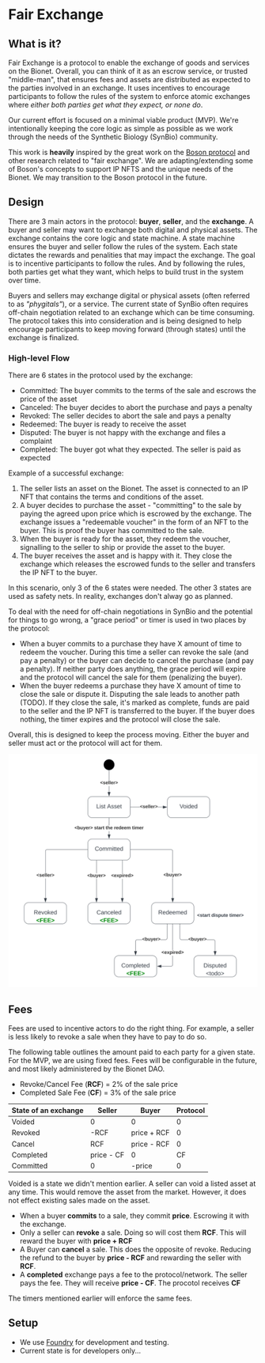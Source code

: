 # Fair Exchange

## What is it?
Fair Exchange is a protocol to enable the exchange of goods and services on the Bionet. Overall, you can think of it as an escrow service, or trusted "middle-man", that ensures fees and assets are distributed as expected to the parties involved in an exchange. It uses incentives to encourage participants to follow the rules of the system to enforce atomic exchanges where *either both parties get what they expect, or none do*.

Our current effort is focused on a minimal viable product (MVP).  We're intentionally keeping the core logic as simple as possible as we work through the needs of the Synthetic Biology (SynBio) community.  

This work is **heavily** inspired by the great work on the [Boson protocol](https://www.bosonprotocol.io/technology/) and other research related to "fair exchange". We are adapting/extending some of Boson's concepts to support IP NFTS and the unique needs of the Bionet. We may transition to the Boson protocol in the future.

## Design
There are 3 main actors in the protocol: **buyer**, **seller**, and the **exchange**. A buyer and seller may want to exchange both digital and physical assets. The exchange contains the core logic and state machine. A state machine ensures the buyer and seller follow the rules of the system. Each state dictates the rewards and penalities that may impact the exchange.  The goal is to incentive participants to follow the rules.  And by following the rules, both parties get what they want, which helps to build trust in the system over time.

Buyers and sellers may exchange digital or physical assets (often referred to as *"phygitals"*), or a service.  The current state of SynBio often requires off-chain negotiation related to an exchange which can be time consuming. The protocol takes this into consideration and is being designed to help encourage participants to keep moving forward (through states) until the exchange is finalized.

### High-level Flow

There are 6 states in the protocol used by the exchange:
* Committed: The buyer commits to the terms of the sale and escrows the price of the asset
* Canceled: The buyer decides to abort the purchase and pays a penalty
* Revoked: The seller decides to abort the sale and pays a penalty
* Redeemed: The buyer is ready to receive the asset
* Disputed: The buyer is not happy with the exchange and files a complaint
* Completed: The buyer got what they expected. The seller is paid as expected

Example of a successful exchange:

1. The seller lists an asset on the Bionet. The asset is connected to an IP NFT that contains the terms and conditions of the asset.
2. A buyer decides to purchase the asset - "committing" to the sale by paying the agreed upon price which is escrowed by the exchange. The exchange issues a "redeemable voucher" in the form of an NFT to the buyer.  This is proof the buyer has committed to the sale.
3. When the buyer is ready for the asset, they redeem the voucher, signalling to the seller to ship or provide the asset to the buyer.
4. The buyer receives the asset and is happy with it.  They close the exchange which releases the escrowed funds to the seller and transfers the IP NFT to the buyer.

In this scenario, only 3 of the 6 states were needed. The other 3 states are used as safety nets. In reality, exchanges don't alway go as planned.

To deal with the need for off-chain negotiations in SynBio and the potential for things to go wrong, a "grace period" or timer is used in two places by the protocol:
- When a buyer commits to a purchase they have X amount of time to redeem the voucher.  During this time a seller can revoke the sale (and pay a penalty) or the buyer can decide to cancel the purchase (and pay a penalty).  If neither party does anything, the grace period will expire and the protocol will cancel the sale for them (penalizing the buyer).
- When the buyer redeems a purchase they have X amount of time to close the sale or dispute it.  Disputing the sale leads to another path (TODO). If they close the sale, it's marked as complete, funds are paid to the seller and the IP NFT is transferred to the buyer.  If the buyer does nothing, the timer expires and the protocol will close the sale.

Overall, this is designed to keep the process moving.  Either the buyer and seller must act or the protocol will act for them.

![State Diagrem](./docs/fair-exchange-state.svg)

## Fees
Fees are used to incentive actors to do the right thing.  For example, a seller is less likely to revoke a sale when they have to pay to do so. 

The following table outlines the amount paid to each party for a given state.  For the MVP, we are using fixed fees. Fees will be configurable in the future, and most
likely administered by the Bionet DAO.
* Revoke/Cancel Fee (**RCF**) = 2% of the sale price
* Completed Sale Fee (**CF**)  = 3% of the sale price 

| State of an exchange | Seller     | Buyer       | Protocol |
| -------------------- | ---------- | ----------- | -------- |
| Voided               | 0          | 0           | 0        |
| Revoked              | -RCF       | price + RCF | 0        |
| Cancel               | RCF        | price - RCF | 0        |
| Completed            | price - CF | 0           | CF       |
| Committed            | 0          | -price      | 0        |

Voided is a state we didn't mention earlier. A seller can void a listed asset at any time. This would remove the asset from the market.  However, it does not effect existing sales made on the asset.

* When a buyer **commits** to a sale, they commit **price**. Escrowing it with the exchange.
* Only a seller can **revoke** a sale. Doing so will cost them **RCF**. This will reward the buyer with **price + RCF**
* A Buyer can **cancel** a sale. This does the opposite of revoke. Reducing the refund to the buyer by **price - RCF** and rewarding the seller with **RCF**.
* A **completed** exchange pays a fee to the protocol/network. The seller pays the fee. They will receive **price - CF**. The procotol receives **CF**

The timers mentioned earlier will enforce the same fees.

## Setup
- We use [Foundry](https://book.getfoundry.sh/) for development and testing.
- Current state is for developers only...
